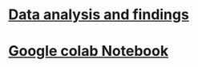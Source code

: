 # [Data analysis and findings](https://publuu.com/flip-book/396040/897264)
# [Google colab Notebook](https://publuu.com/flip-book/396040/897264)
